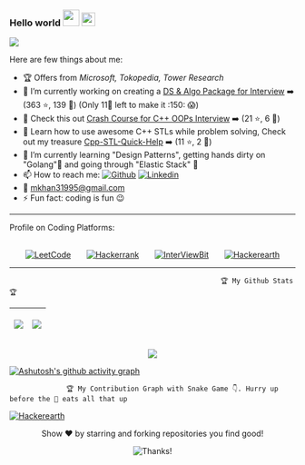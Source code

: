 ### Hello world <img src="https://github.com/TheDudeThatCode/TheDudeThatCode/raw/master/Assets/Hi.gif" style="max-width:100%;" width="29px"> <img src="https://raw.githubusercontent.com/TheDudeThatCode/TheDudeThatCode/master/Assets/Earth.gif" style="max-width:100%;" width="24px">

![](https://komarev.com/ghpvc/?username=MAZHARMIK)

Here are few things about me:
- 🏆 Offers from _Microsoft, Tokopedia, Tower Research_
- 🔭 I’m currently working on creating a <a href="https://github.com/MAZHARMIK/Interview_DS_Algo">DS & Algo Package for Interview</a> :arrow_right: (363 :star:, 139 :fork_and_knife:) (Only 11:fork_and_knife: left to make it :150: :scream:)
- 🔭 Check this out <a href="https://github.com/MAZHARMIK/OOP_Crash_Course_Cpp">Crash Course for C++ OOPs Interview</a> :arrow_right: (21 :star:, 6 :fork_and_knife:)
- 🔭 Learn how to use awesome C++ STLs while problem solving, Check out my treasure <a href="https://github.com/MAZHARMIK/Cpp-STL-Quick-Help">Cpp-STL-Quick-Help</a> :arrow_right: (11 :star:, 2 :fork_and_knife:)
- 🌱 I’m currently learning "Design Patterns", getting hands dirty on "Golang":green_book: and going through "Elastic Stack" :monocle_face:
- 📫 How to reach me:
      <a href="https://github.com/MAZHARMIK"><img src="https://camo.githubusercontent.com/5c8c95ac48ba4bcc1018a7c80c530bcd4c82794d4655999472465b625e76a17e/68747470733a2f2f696d672e736869656c64732e696f2f62616467652f2d4769746875622d3030303f7374796c653d666c6174266c6f676f3d476974687562266c6f676f436f6c6f723d7768697465" alt="Github" data-canonical-src="https://img.shields.io/badge/-Github-000?style=flat&amp;logo=Github&amp;logoColor=white" style="max-width:100%;"></a>
      <a href="https://www.linkedin.com/in/mazhar-imam-khan-95a34ab3/" rel="nofollow"><img src="https://camo.githubusercontent.com/6dc9828248fb64760c234f5b24c275a4912e9bb546c281d0c8e67cecb3381669/68747470733a2f2f696d672e736869656c64732e696f2f62616467652f2d4c696e6b6564496e2d626c75653f7374796c653d666c6174266c6f676f3d4c696e6b6564696e266c6f676f436f6c6f723d7768697465" alt="Linkedin" data-canonical-src="https://img.shields.io/badge/-LinkedIn-blue?style=flat&amp;logo=Linkedin&amp;logoColor=white" style="max-width:100%;"></a>  
- :e-mail: mkhan31995@gmail.com
- ⚡ Fun fact: coding is fun :wink:

<hr></hr>

Profile on Coding Platforms:
<br></br>
<p align="center">
<a href="https://leetcode.com/Mazhar_MIK/" rel="nofollow"><img src="https://camo.githubusercontent.com/e464e43ac55eebb4b915e720f6a19bbec02b60200358324c46037b17941cbf87/68747470733a2f2f696d672e736869656c64732e696f2f62616467652f2d4c656574436f64652d6666386330303f7374796c653d666c6174266c6162656c436f6c6f723d666638633030266c6f676f3d4c656574436f6465266c6f676f436f6c6f723d7768697465" alt="LeetCode" data-canonical-src="https://img.shields.io/badge/-LeetCode-ff8c00?style=flat&amp;labelColor=ff8c00&amp;logo=LeetCode&amp;logoColor=white" style="max-width:100%;"></a>
&nbsp;&nbsp;&nbsp;&nbsp;&nbsp;&nbsp;<a href="https://www.hackerrank.com/mkhan31995" rel="nofollow"><img src="https://camo.githubusercontent.com/e4ce38f060a7c4a81306e9db3e07a89c092217a9f04a6ca4c5f7e247a4368283/68747470733a2f2f696d672e736869656c64732e696f2f62616467652f2d6861636b657272616e6b2d3763666330303f7374796c653d666c6174266c6162656c436f6c6f723d376366633030266c6f676f3d6861636b657272616e6b266c6f676f436f6c6f723d7768697465" alt="Hackerrank" data-canonical-src="https://img.shields.io/badge/-hackerrank-7cfc00?style=flat&amp;labelColor=7cfc00&amp;logo=hackerrank&amp;logoColor=white" style="max-width:100%;"></a>
&nbsp;&nbsp;&nbsp;&nbsp;&nbsp;&nbsp;<a href="https://www.interviewbit.com/profile/mazhar_mik" rel="nofollow"><img src="https://camo.githubusercontent.com/68f7b541f63ec978fa7b2ff89f97c580e50d323ba227edeca5df22afab46eec4/68747470733a2f2f696d672e736869656c64732e696f2f62616467652f2d496e746572766965776269742d3837636565623f7374796c653d666c6174266c6162656c436f6c6f723d383763656562266c6f676f3d496e74657276696577626974266c6f676f436f6c6f723d7768697465" alt="InterViewBit" data-canonical-src="https://img.shields.io/badge/-Interviewbit-87ceeb?style=flat&amp;labelColor=87ceeb&amp;logo=Interviewbit&amp;logoColor=white" style="max-width:100%;"></a>
&nbsp;&nbsp;&nbsp;&nbsp;&nbsp;&nbsp;<a href="https://www.hackerearth.com/@mkhan31995" rel="nofollow"><img src="https://camo.githubusercontent.com/4164b493d294488a2825cc875853f55e289ca9616922791619aa8a2f02de1144/68747470733a2f2f696d672e736869656c64732e696f2f62616467652f6861636b657265617274682d707572706c652e737667" alt="Hackerearth" data-canonical-src="https://img.shields.io/badge/hackerearth-purple.svg" style="max-width:100%;"></a>
      </p>
<hr></hr>

                                                        🏆 My Github Stats 🏆

<!--
<p align="center"><img src="https://github-readme-stats.vercel.app/api?username=MAZHARMIK&show_icons=true&theme=radical"></p>
<p align="center"><img src="https://github-readme-streak-stats.herokuapp.com/?user=MAZHARMIK"> </p>
<p align="center"><img src="https://github-readme-stats.vercel.app/api/top-langs/?username=MAZHARMIK&langs_count=10"> </p>
-->

<table>
      <thead>
            <tr>
                  <th>
                        <p align="center"><img src="https://github-readme-stats.vercel.app/api?username=MAZHARMIK&show_icons=true&theme=radical"></p>
                  </th>
                  <th>
                        <p align="center"><img src="https://github-readme-streak-stats.herokuapp.com/?user=MAZHARMIK"> </p>
                  </th>
            </tr>
      </thead>
</table>
<p align="center"><img src="https://github-readme-stats.vercel.app/api/top-langs/?username=MAZHARMIK&langs_count=10"> </p>

[![Ashutosh's github activity graph](https://activity-graph.herokuapp.com/graph?username=MAZHARMIK&theme=react-dark)](https://github.com/ashutosh00710/github-readme-activity-graph)


                  🏆 My Contribution Graph with Snake Game 👇. Hurry up before the 🐍 eats all that up
<a href="https://github.com/MAZHARMIK/Interview_DS_Algo/blob/master/github-user-contribution.svg" rel="nofollow"><img src="https://github.com/MAZHARMIK/Interview_DS_Algo/blob/master/github-user-contribution.svg" alt="Hackerearth" data-canonical-src="https://github.com/MAZHARMIK/Interview_DS_Algo/blob/master/github-user-contribution.svg" style="max-width:100%;"></a>

<p align="center">Show ❤️ by starring and forking repositories you find good! </p>
<p align="center"><img src="https://camo.githubusercontent.com/7da528df692aea867b90800324488b633f5a8328d74c05a02c26483c0a267799/68747470733a2f2f696d672e736869656c64732e696f2f62616467652f5468616e6b73253230666f722532307669736974696e672d212d3145414544422e737667" alt="Thanks!" data-canonical-src="https://img.shields.io/badge/Thanks%20for%20visiting-!-1EAEDB.svg" style="max-width:100%;"> </p>
